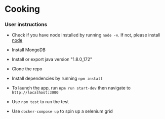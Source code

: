 # Cooking

### User instructions

- Check if you have node installed by running `node -v`. If not, please install [node](https://nodejs.org/en/download/)

- Install MongoDB 

- Install or export java version "1.8.0_172"

- Clone the repo

- Install dependencies by running `npm install`

- To launch the app, run `npm run start-dev` then navigate to `http://localhost:3000`

- Use `npm test` to run the test

- Use `docker-compose up` to spin up a selenium grid